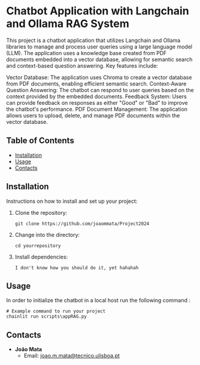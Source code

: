 # Chatbot Application with Langchain and Ollama RAG System

This project is a chatbot application that utilizes Langchain and Ollama libraries to manage and process user queries using a large language model (LLM). The application uses a knowledge base created from PDF documents embedded into a vector database, allowing for semantic search and context-based question answering. Key features include:

Vector Database: The application uses Chroma to create a vector database from PDF documents, enabling efficient semantic search.
Context-Aware Question Answering: The chatbot can respond to user queries based on the context provided by the embedded documents.
Feedback System: Users can provide feedback on responses as either "Good" or "Bad" to improve the chatbot's performance.
PDF Document Management: The application allows users to upload, delete, and manage PDF documents within the vector database.

## Table of Contents

- [Installation](#installation)
- [Usage](#usage)
- [Contacts](#contacts)

## Installation

Instructions on how to install and set up your project:

1. Clone the repository:
    ```shell
    git clone https://github.com/joaommata/Project2024
    ```
2. Change into the directory:
    ```shell
    cd yourrepository
    ```
3. Install dependencies:
    ```shell
    I don't know how you should do it, yet hahahah
    ```
    
## Usage

In order to initialize the chatbot in  a local host run the following command :

```shell
# Example command to run your project
chainlit run scripts\appRAG.py
```

## Contacts

- **João Mata**
  - Email: [joao.m.mata@tecnico.ulisboa.pt](mailto:joao.m.mata@tecnico.ulisboa.pt)
